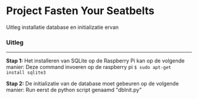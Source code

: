 **Project Fasten Your Seatbelts**
======

Uitleg installatie database en initializatie ervan 

### Uitleg
---
**Stap 1:** 
    Het installeren van SQLite op de Raspberry Pi kan op de volgende manier:
    Deze command invoeren op de raspberry pi
    `$ sudo apt-get install sqlite3`

**Stap 2:** 
  De initializatie van de database moet gebeuren op de volgende manier:
  Run eerst de python script genaamd "dbInit.py"

